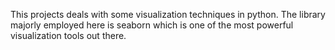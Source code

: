 This projects deals with some visualization techniques in python.
The library majorly employed here is seaborn which is one of the most powerful visualization tools out there.

